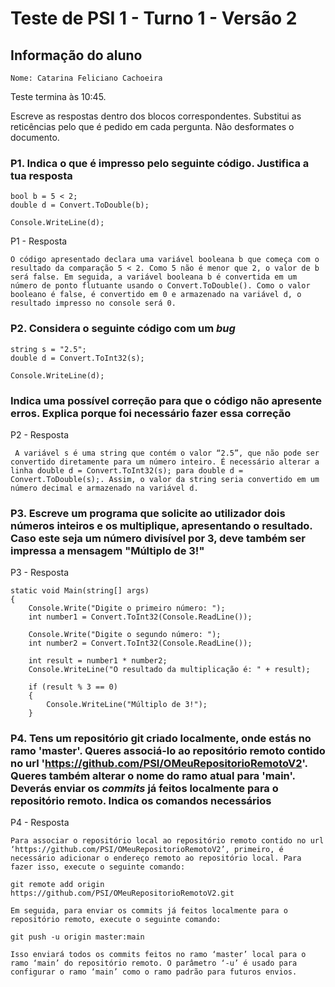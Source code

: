 # Teste de PSI 1 - Turno 1 - Versão 2

## Informação do aluno

    Nome: Catarina Feliciano Cachoeira

Teste termina às 10:45.

Escreve as respostas dentro dos blocos correspondentes.
Substitui as reticências pelo que é pedido em cada pergunta.
Não desformates o documento.

### P1. Indica o que é impresso pelo seguinte código. Justifica a tua resposta

    bool b = 5 < 2;
    double d = Convert.ToDouble(b);
    
    Console.WriteLine(d);

P1 - Resposta

    O código apresentado declara uma variável booleana b que começa com o resultado da comparação 5 < 2. Como 5 não é menor que 2, o valor de b será false. Em seguida, a variável booleana b é convertida em um número de ponto flutuante usando o Convert.ToDouble(). Como o valor booleano é false, é convertido em 0 e armazenado na variável d, o resultado impresso no console será 0.

### P2. Considera o seguinte código com um *bug*

    string s = "2.5";
    double d = Convert.ToInt32(s);

    Console.WriteLine(d);

### Indica uma possível correção para que o código não apresente erros. Explica porque foi necessário fazer essa correção

P2 - Resposta

     A variável s é uma string que contém o valor “2.5”, que não pode ser convertido diretamente para um número inteiro. É necessário alterar a linha double d = Convert.ToInt32(s); para double d = Convert.ToDouble(s);. Assim, o valor da string seria convertido em um número decimal e armazenado na variável d.

### P3. Escreve um programa que solicite ao utilizador dois números inteiros e os multiplique, apresentando o resultado. Caso este seja um número divisível por 3, deve também ser impressa a mensagem "Múltiplo de 3!"

P3 - Resposta

    static void Main(string[] args)
    {
        Console.Write("Digite o primeiro número: ");
        int number1 = Convert.ToInt32(Console.ReadLine());

        Console.Write("Digite o segundo número: ");
        int number2 = Convert.ToInt32(Console.ReadLine());

        int result = number1 * number2;
        Console.WriteLine("O resultado da multiplicação é: " + result);

        if (result % 3 == 0)
        {
            Console.WriteLine("Múltiplo de 3!");
        }

### P4. Tens um repositório git criado localmente, onde estás no ramo 'master'. Queres associá-lo ao repositório remoto contido no url 'https://github.com/PSI/OMeuRepositorioRemotoV2'. Queres também alterar o nome do ramo atual para 'main'. Deverás enviar os *commits* já feitos localmente para o repositório remoto. Indica os comandos necessários

P4 - Resposta

    Para associar o repositório local ao repositório remoto contido no url ‘https://github.com/PSI/OMeuRepositorioRemotoV2’, primeiro, é necessário adicionar o endereço remoto ao repositório local. Para fazer isso, execute o seguinte comando:

    git remote add origin https://github.com/PSI/OMeuRepositorioRemotoV2.git

    Em seguida, para enviar os commits já feitos localmente para o repositório remoto, execute o seguinte comando:

    git push -u origin master:main

    Isso enviará todos os commits feitos no ramo ‘master’ local para o ramo ‘main’ do repositório remoto. O parâmetro ‘-u’ é usado para configurar o ramo ‘main’ como o ramo padrão para futuros envios.


